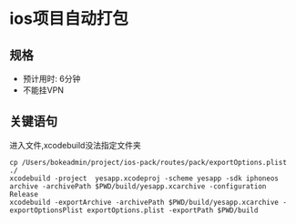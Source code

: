 # ios项目自动打包

## 规格
- 预计用时: 6分钟
- 不能挂VPN

## 关键语句

进入文件,xcodebuild没法指定文件夹
```
cp /Users/bokeadmin/project/ios-pack/routes/pack/exportOptions.plist ./
xcodebuild -project  yesapp.xcodeproj -scheme yesapp -sdk iphoneos archive -archivePath $PWD/build/yesapp.xcarchive -configuration Release
xcodebuild -exportArchive -archivePath $PWD/build/yesapp.xcarchive -exportOptionsPlist exportOptions.plist -exportPath $PWD/build
```